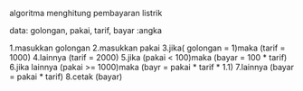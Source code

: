 algoritma menghitung pembayaran listrik

data:
golongan, pakai, tarif, bayar :angka

1.masukkan golongan
2.masukkan pakai
3.jika( golongan = 1)maka (tarif = 1000)
4.lainnya (tarif = 2000)
5.jika (pakai < 100)maka (bayar = 100 * tarif)
6.jika lainnya (pakai >= 1000)maka (bayr = pakai * tarif * 1.1)
7.lainnya (bayar = pakai * tarif)
8.cetak (bayar)